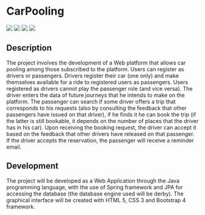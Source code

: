 # CarPooling
![](https://img.shields.io/badge/PROJECT%20TYPE-SCHOOL-blue?style=for-the-badge&logo=google-scholar)
![](https://img.shields.io/badge/LICENSE-UNLICENSE-brightgreen?style=for-the-badge)
![](https://img.shields.io/badge/IDE-NetBeans-white?style=for-the-badge&logo=apache%20netbeans%20ide)
![](https://img.shields.io/badge/language-Java-lightblue?style=for-the-badge&logo=java&logoColor=red)

##  Description

The project involves the development of a Web platform that allows car pooling among those subscribed to the platform. Users can register as drivers or passengers. Drivers register their car (one only) and make themselves available for a ride to registered users as passengers. Users registered as drivers cannot play the passenger role (and vice versa). The driver enters the data of future journeys that he intends to make on the platform. The passenger can search if some driver offers a trip that corresponds to his requests (also by consulting the feedback that other passengers have issued on that driver), if he finds it he can book the trip (if the latter is still bookable, it depends on the number of places that the driver has in his car). Upon receiving the booking request, the driver can accept it based on the feedback that other drivers have released on that passenger. If the driver accepts the reservation, the passenger will receive a reminder email.

## Development

The project will be developed as a Web Application through the Java programming language, with the use of Spring framework and JPA for accessing the database (the database engine used will be derby). The graphical interface will be created with HTML 5, CSS 3 and Bootstrap 4 framework.
